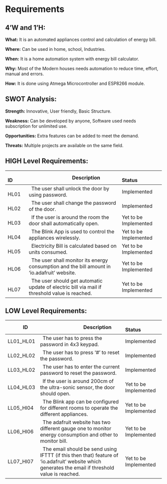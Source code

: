 

# Requirements

## 4’W and 1’H:

 **What:** It is an automated appliances control and calculation of energy bill.

 **Where:** Can be used in home, school, Industries.

 **When:** It is a home automation system with energy bill calculator.

 **Why:** Most of the Modern houses needs automation to reduce time, effort, manual and errors.

 **How:** It is done using Atmega Microcontroller and ESP8266 module. 

 ## SWOT Analysis:

 **Strength:** Innovative, User friendly, Basic Structure.

 **Weakness:** Can be developed by anyone, Software used needs subscription for unlimited use.

 **Opportunities:** Extra features can be added to meet 
 the demand.
 
 **Threats:** Multiple projects are available on the same field. 


 ## HIGH Level Requirements:

|`      `**ID**|`                 `**Description**|`            `**Status**|
| :- | :- | :- |
|`    `HL01|` `The user shall unlock the door by using password. | Implemented |
|`    `HL02|` `The user shall change the password of the door.| Implemented |
|`    `HL03|` `If the user is around the room the door shall automatically open. | Yet to be Implemented |
|`    `HL04|` `The Blink App is used to control the appliances wirelessly.| Yet to be Implemented |
|`    `HL05|` `Electricity Bill is calculated based on units consumed.| Yet to be Implemented |
|`    `HL06|` `The user shall monitor its energy consumption and the bill amount in ‘io.adafruit’ website.| Yet to be Implemented |
|`    `HL07|` `The user should get automatic update of electric bill via mail if threshold value is reached.| Yet to be Implemented |

## LOW Level Requirements:


|`      `**ID**|`                 `**Description**|`            `**Status**|
| :- | :- | :- |
|LL01\_HL01|` `The user has to press the password in 4x3 keypad.| Implemented |
|LL02\_HL02|` `The user has to press ‘#’ to reset the password.|Implemented |
|LL03\_HL02|` `The user has to enter the current password to reset the password.|Implemented |
|LL04\_HL03|` `If the user is around 200cm of the ultra-sonic sensor, the door should open.|Yet to be Implemented |
|LL05\_Hl04|` `The Blink app can be configured for different rooms to operate the different appliances.|Yet to be Implemented |
|LL06\_Hl06|` `The adafruit website has two different gauge one to monitor energy consumption and other to monitor bill.|Yet to be Implemented |
|LL07\_Hl07|` `The email should be send using IFTTT (if this then that) feature of ‘io.adafruit’ website  which generates the email if threshold value is reached.| Yet to be Implemented |





